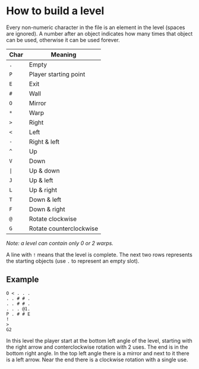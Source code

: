 # How to build a level

Every non-numeric character in the file is an element in the level (spaces are ignored). 
A number after an object indicates how many times that object can be used, otherwise it can be used forever.

|Char|Meaning|
|--|--|
|`.`|Empty|
|`P`|Player starting point|
|`E`|Exit|
|`#`|Wall|
|`O`|Mirror|
|`*`|Warp|
|`>`|Right|
|`<`|Left|
|`-`|Right & left|
|`^`|Up|
|`V`|Down|
|`\|`|Up & down|
|`J`|Up & left|
|`L`|Up & right|
|`T`|Down & left|
|`F`|Down & right|
|`@`|Rotate clockwise|
|`G`|Rotate counterclockwise|

*Note: a level can contain only 0 or 2 warps.*

A line with `!` means that the level is complete. 
The next two rows represents the starting objects (use `.` to represent an empty slot).

## Example
```
O < . . . 
. . # # . 
. . # # . 
. . . @1. 
P . # # E 
!
>
G2
```
In this level the player start at the bottom left angle of the level, starting with the right arrow and conterclockwise rotation with 2 uses.
The end is in the bottom right angle. In the top left angle there is a mirror and next to it there is a left arrow.
Near the end there is a clockwise rotation with a single use.

